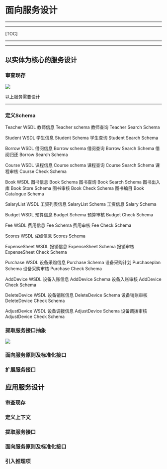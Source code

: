 # 面向服务设计

---

---

[TOC]

---

---

## 以实体为核心的服务设计

### 审查现存

![](https://github.com/zjwnju/Service-3/blob/master/1-1.png?raw=true)

以上服务需要设计

---

### 定义Schema

Teacher WSDL
教师信息 Teacher schema
教师查询 Teacher Search Schema


Student WSDL
学生信息 Student Schema
学生查询 Student Search Schema


Borrow WSDL
借阅信息 Borrow  schema
借阅查询 Borrow  Search Schema
借阅归还 Borrow  Search Schema


Course WSDL
课程信息 Course schema
课程查询 Course Search Schema
课程审核 Course Check Schema


Book WSDL
图书信息 Book Schema
图书查询 Book Search Schema
图书出入库 Book Store Schema
图书审核 Book Check Schema
图书编目 Book Catalogue Schema


SalaryList WSDL
工资列表信息 SalaryList Schema
工资信息 Salary Schema


Budget WSDL
预算信息 Budget Schema
预算审核 Budget Check Schema


Fee WSDL
费用信息 Fee Schema
费用审核 Fee Check Schema


Scores WSDL
成绩信息 Scores Schema


ExpenseSheet WSDL
报销信息 ExpenseSheet Schema
报销审核 ExpenseSheet Check Schema


Purchase WSDL
设备采购信息 Purchase Schema
设备采购计划 Purchaseplan Schema
设备采购审核 Purchase Check Schema


AddDevice WSDL
设备入账信息 AddDevice Schema
设备入账审核 AddDevice Check Schema


DeleteDevice WSDL
设备销账信息 DeleteDevice Schema
设备销账审核 DeleteDevice Check Schema


AdjustDevice WSDL
设备调拨信息 AdjustDevice Schema
设备调拨审核 AdjustDevice Check Schema



### 提取服务接口抽象

![](https://github.com/zjwnju/Service-3/blob/master/1-2.png?raw=true)

### 面向服务原则及标准化接口

### 扩展服务接口

## 应用服务设计

### 审查现存

### 定义上下文

### 提取服务接口

### 面向服务原则及标准化接口

### 引入推理项


